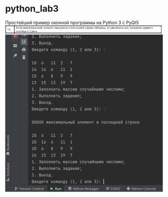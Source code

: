 # python_lab3
Простейший пример оконной программы на Python 3 c PyQt5
![srcreenshot](var13.png)
![srcreenshot](lab3.png)
